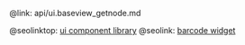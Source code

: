 @link: api/ui.baseview_getnode.md

@seolinktop: [ui component library](https://webix.com)
@seolink: [barcode widget](https://webix.com/widget/barcode/)